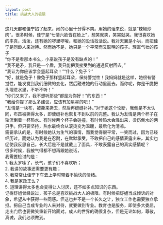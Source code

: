 ```yaml
---
layout: post
title: 挑战大人的极限
---
```


<p>这几天都和佳宁掐了起来，闹的心里十分得不爽。用她的话来说，就是“辣椒炒肉”。很多时候，佳宁是“七情六欲皆在脸上”，想笑就笑，笑哭就哭。我很喜欢她的率真，活泼，还有她的啰里啰唆，和她的没话找话说。我对天翼是小哄，而把佳宁是同龄人来对待。然而她不是，她只是一个平常而又聪明的孩子。理直气壮的孩子<br />
“你不是看那本书么，小巫说孩子是没有缺点的！”<br />
“我不是矛，我只是一个盾，我只能把我接受到的通通反射回去。”<br />
“我认为你应该学会竖起耳朵！”“什么？兔子？”<br />
“好，就是兔子！像兔子那样竖起耳朵，保持警觉性！我妈妈就是这样，她很有警觉性，能发觉到我们细微的变化，然后融进她的行动里面去。而你呢，你是干脆把头埋进水里，不听不听！”<br />
“你们又来了，我不想听那些“都是为你好！”的东西！”<br />
“我给你提了那么多建议，应该有加星星的吧！”<br />
“友情是一块布，被撕来撕去，然后再缝缝补补。”对于她这个论断，我倒是不太认同，布匹被撕得太多，即使缝补也恢复不到以前的完整。我认为友情是两个杯子在轮流倒着一杯热水。有时候两个杯子会碰撞，有时候热水会溅出来，烫伤倒水的两只手。但只要坚持，热水最终会从滚烫变为温暖，最后化为清凉。<br />
需要承认的是，有时候她认为生气的事情，而我觉得很平常，一笑而过，因为已经经历过。而她认为我是在忍耐，在默默承受，不敢把自己的感情表露出来。其实也促使我反思自己，长大后是不是就戴上了面具，不敢表露自己的真实感情呢？<br />
很多时候，我被气得都不想再跟她说话，<br />
我需要检讨的是：<br />
1.	我太罗嗦了，长气，孩子们不喜欢听；<br />
2.	我讲的故事还需要更有趣；<br />
3.	我常常让佳宁下车去上学时带着不愉快的情绪。<br />
4.	我是家政王么？<br />
5.	道理讲得太多也会变得让人讨厌，还不如多点知识的东西。<br />
记得舒姐曾经说过，孩子总是喜欢挑战大人的极限。有时候把舒姐当成倾诉的对象，希望从中获得一些同感。但这也并不是一个长久之计，独立工作也需要独立承担。把自己当成专业的人来对待，就要做到专业。教育也是服务，即使多大委屈，走出门后也要微笑重新开始面对。成人的世界的确很复杂，但是无论如何，尊敬，真诚，我们必须做到。</p>

